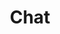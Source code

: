 ---
layout: "chat"
page_title: "Kepler Scavenger Hunt"
logo_location: "../../assets/files/logos/logo.png"
title: "Chat"
---